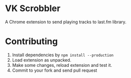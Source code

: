 # VK Scrobbler

A Chrome extension to send playing tracks to last.fm library.

# Contributing

1. Install dependencies by `npm install --production`
2. Load extension as unpacked.
3. Make some changes, reload extension and test it.
4. Commit to your fork and send pull request
